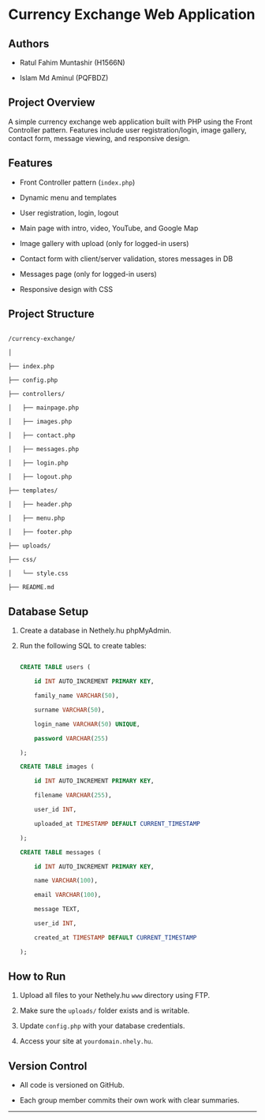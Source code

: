 # Currency Exchange Web Application
 
## Authors

- Ratul Fahim Muntashir (H1566N)

- Islam Md Aminul (PQFBDZ)
 
## Project Overview

A simple currency exchange web application built with PHP using the Front Controller pattern. Features include user registration/login, image gallery, contact form, message viewing, and responsive design.
 
## Features

- Front Controller pattern (`index.php`)

- Dynamic menu and templates

- User registration, login, logout

- Main page with intro, video, YouTube, and Google Map

- Image gallery with upload (only for logged-in users)

- Contact form with client/server validation, stores messages in DB

- Messages page (only for logged-in users)

- Responsive design with CSS
 
## Project Structure

```

/currency-exchange/

│

├── index.php

├── config.php

├── controllers/

│   ├── mainpage.php

│   ├── images.php

│   ├── contact.php

│   ├── messages.php

│   ├── login.php

│   ├── logout.php

├── templates/

│   ├── header.php

│   ├── menu.php

│   ├── footer.php

├── uploads/

├── css/

│   └── style.css

├── README.md

```
 
## Database Setup

1. Create a database in Nethely.hu phpMyAdmin.

2. Run the following SQL to create tables:

    ```sql

    CREATE TABLE users (

        id INT AUTO_INCREMENT PRIMARY KEY,

        family_name VARCHAR(50),

        surname VARCHAR(50),

        login_name VARCHAR(50) UNIQUE,

        password VARCHAR(255)

    );
 
    CREATE TABLE images (

        id INT AUTO_INCREMENT PRIMARY KEY,

        filename VARCHAR(255),

        user_id INT,

        uploaded_at TIMESTAMP DEFAULT CURRENT_TIMESTAMP

    );
 
    CREATE TABLE messages (

        id INT AUTO_INCREMENT PRIMARY KEY,

        name VARCHAR(100),

        email VARCHAR(100),

        message TEXT,

        user_id INT,

        created_at TIMESTAMP DEFAULT CURRENT_TIMESTAMP

    );

    ```
 
## How to Run

1. Upload all files to your Nethely.hu `www` directory using FTP.

2. Make sure the `uploads/` folder exists and is writable.

3. Update `config.php` with your database credentials.

4. Access your site at `yourdomain.nhely.hu`.
 
## Version Control

- All code is versioned on GitHub.

- Each group member commits their own work with clear summaries.
 
---
 